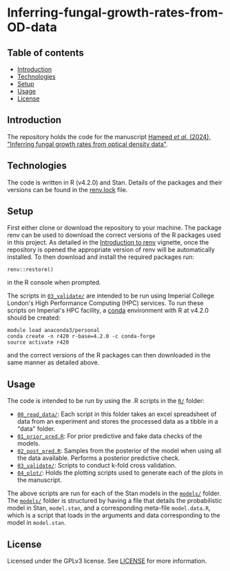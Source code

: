 # Inferring-fungal-growth-rates-from-OD-data

## Table of contents
* [Introduction](#introduction)
* [Technologies](#technologies)
* [Setup](#setup)
* [Usage](#usage)
* [License](#license)

## Introduction
The repository holds the code for the manuscript [Hameed _et al._ (2024), "Inferring fungal growth rates from optical density data"](https://doi.org/10.1371/journal.pcbi.1012105).

## Technologies
The code is written in R (v4.2.0) and Stan. Details of the packages and their versions can be found in the [renv.lock](renv.lock) file.

## Setup
First either clone or download the repository to your machine. The package renv can be used to download the correct versions of the R packages used in this project. As detailed in the [Introduction to renv](https://rstudio.github.io/renv/articles/renv.html) vignette, once the repository is opened the appropriate version of renv will be automatically installed. To then download and install the required packages run:

```
renv::restore()
```

in the R console when prompted.

The scripts in [`03_validate/`](R/03_validate/) are intended to be run using Imperial College London's High Performance Computing (HPC) services. To run these scripts on Imperial's HPC facility, a [conda](https://docs.conda.io/projects/conda/en/latest/user-guide/getting-started.html) environment with R at v4.2.0 should be created:

```
module load anaconda3/personal
conda create -n r420 r-base=4.2.0 -c conda-forge
source activate r420
```

and the correct versions of the R packages can then downloaded in the same manner as detailed above.

## Usage

The code is intended to be run by using the .R scripts in the [`R/`](R) folder:
* [`00_read_data/`](R/00_read_data/): Each script in this folder takes an excel spreadsheet of data from an experiment and stores the processed data as a tibble in a "data" folder.
* [`01_prior_pred.R`](R/01_prior_pred.R): For prior predictive and fake data checks of the models.  
* [`02_post_pred.R`](R/02_post_pred.R): Samples from the posterior of the model when using all the data available. Performs a posterior predictive check.
* [`03_validate/`](R/03_validate/): Scripts to conduct k-fold cross validation.
* [`04_plot/`](R/04_plot/): Holds the plotting scripts used to generate each of the plots in the manuscript.

The above scripts are run for each of the Stan models in the [`models/`](models) folder. The [`models/`](models) folder is structured by having a file that details the probabilistic model in Stan, `model.stan`, and a corresponding meta-file `model.data.R`, which is a script that loads in the arguments and data corresponding to the model in `model.stan`.

## License
Licensed under the GPLv3 license. See [LICENSE](LICENSE) for more information.

